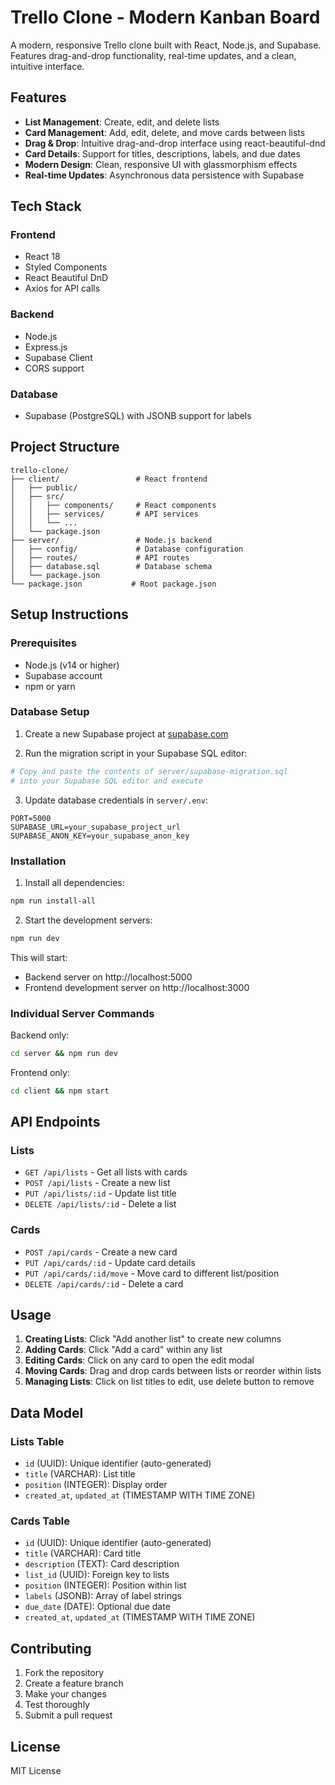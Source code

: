 # Trello Clone - Modern Kanban Board

A modern, responsive Trello clone built with React, Node.js, and Supabase. Features drag-and-drop functionality, real-time updates, and a clean, intuitive interface.

## Features

- **List Management**: Create, edit, and delete lists
- **Card Management**: Add, edit, delete, and move cards between lists
- **Drag & Drop**: Intuitive drag-and-drop interface using react-beautiful-dnd
- **Card Details**: Support for titles, descriptions, labels, and due dates
- **Modern Design**: Clean, responsive UI with glassmorphism effects
- **Real-time Updates**: Asynchronous data persistence with Supabase

## Tech Stack

### Frontend
- React 18
- Styled Components
- React Beautiful DnD
- Axios for API calls

### Backend
- Node.js
- Express.js
- Supabase Client
- CORS support

### Database
- Supabase (PostgreSQL) with JSONB support for labels

## Project Structure

```
trello-clone/
├── client/                 # React frontend
│   ├── public/
│   ├── src/
│   │   ├── components/     # React components
│   │   ├── services/       # API services
│   │   └── ...
│   └── package.json
├── server/                 # Node.js backend
│   ├── config/             # Database configuration
│   ├── routes/             # API routes
│   ├── database.sql        # Database schema
│   └── package.json
└── package.json           # Root package.json
```

## Setup Instructions

### Prerequisites
- Node.js (v14 or higher)
- Supabase account
- npm or yarn

### Database Setup

1. Create a new Supabase project at [supabase.com](https://supabase.com)

2. Run the migration script in your Supabase SQL editor:
```bash
# Copy and paste the contents of server/supabase-migration.sql 
# into your Supabase SQL editor and execute
```

3. Update database credentials in `server/.env`:
```env
PORT=5000
SUPABASE_URL=your_supabase_project_url
SUPABASE_ANON_KEY=your_supabase_anon_key
```

### Installation

1. Install all dependencies:
```bash
npm run install-all
```

2. Start the development servers:
```bash
npm run dev
```

This will start:
- Backend server on http://localhost:5000
- Frontend development server on http://localhost:3000

### Individual Server Commands

Backend only:
```bash
cd server && npm run dev
```

Frontend only:
```bash
cd client && npm start
```

## API Endpoints

### Lists
- `GET /api/lists` - Get all lists with cards
- `POST /api/lists` - Create a new list
- `PUT /api/lists/:id` - Update list title
- `DELETE /api/lists/:id` - Delete a list

### Cards
- `POST /api/cards` - Create a new card
- `PUT /api/cards/:id` - Update card details
- `PUT /api/cards/:id/move` - Move card to different list/position
- `DELETE /api/cards/:id` - Delete a card

## Usage

1. **Creating Lists**: Click "Add another list" to create new columns
2. **Adding Cards**: Click "Add a card" within any list
3. **Editing Cards**: Click on any card to open the edit modal
4. **Moving Cards**: Drag and drop cards between lists or reorder within lists
5. **Managing Lists**: Click on list titles to edit, use delete button to remove

## Data Model

### Lists Table
- `id` (UUID): Unique identifier (auto-generated)
- `title` (VARCHAR): List title
- `position` (INTEGER): Display order
- `created_at`, `updated_at` (TIMESTAMP WITH TIME ZONE)

### Cards Table
- `id` (UUID): Unique identifier (auto-generated)
- `title` (VARCHAR): Card title
- `description` (TEXT): Card description
- `list_id` (UUID): Foreign key to lists
- `position` (INTEGER): Position within list
- `labels` (JSONB): Array of label strings
- `due_date` (DATE): Optional due date
- `created_at`, `updated_at` (TIMESTAMP WITH TIME ZONE)

## Contributing

1. Fork the repository
2. Create a feature branch
3. Make your changes
4. Test thoroughly
5. Submit a pull request

## License

MIT License